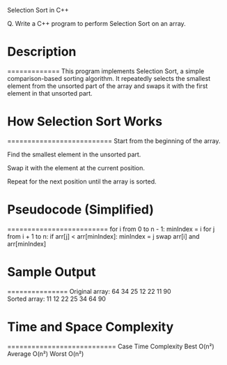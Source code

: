 Selection Sort in C++

Q. Write a C++ program to perform Selection Sort on an array.



# Description
=============
This program implements Selection Sort, a simple comparison-based sorting algorithm. It repeatedly selects the smallest element from the unsorted part of the array and swaps it with the first element in that unsorted part.



# How Selection Sort Works
==========================
Start from the beginning of the array.

Find the smallest element in the unsorted part.

Swap it with the element at the current position.

Repeat for the next position until the array is sorted.



# Pseudocode (Simplified)
=========================
for i from 0 to n - 1:
    minIndex = i
    for j from i + 1 to n:
        if arr[j] < arr[minIndex]:
            minIndex = j
    swap arr[i] and arr[minIndex]



# Sample Output
===============
Original array: 64 34 25 12 22 11 90  
Sorted array: 11 12 22 25 34 64 90



# Time and Space Complexity
===========================
Case	Time Complexity
Best	O(n²)
Average	O(n²)
Worst	O(n²)
